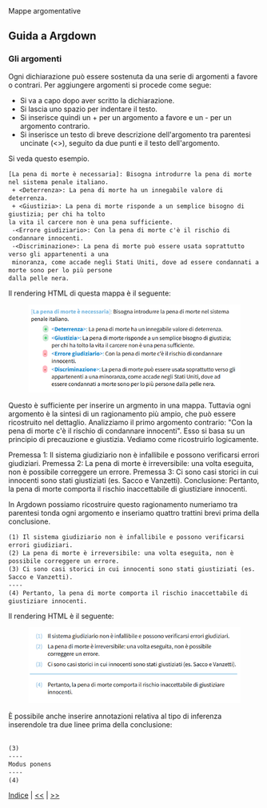 <link rel="stylesheet" href="antonio-vigilante.github.io/filosofia/assets/style.css">

<div class="button orange">
Mappe argomentative
</div>

## Guida a Argdown

### Gli argomenti

Ogni dichiarazione può essere sostenuta da una serie di argomenti a favore o contrari. Per aggiungere argomenti si procede come segue:
- Si va a capo dopo aver scritto la dichiarazione.
- Si lascia uno spazio per indentare il testo.
- Si inserisce quindi un + per un argomento a favore e un - per un argomento contrario.
- Si inserisce un testo di breve descrizione dell'argomento tra parentesi uncinate (<>), seguito da due punti e il testo dell'argomento.

Si veda questo esempio.

```
[La pena di morte è necessaria]: Bisogna introdurre la pena di morte nel sistema penale italiano.
 + <Deterrenza>: La pena di morte ha un innegabile valore di deterrenza.
 + <Giustizia>: La pena di morte risponde a un semplice bisogno di giustizia; per chi ha tolto 
la vita il carcere non è una pena sufficiente.
 -<Errore giudiziario>: Con la pena di morte c'è il rischio di condannare innocenti.
 -<Discriminazione>: La pena di morte può essere usata soprattutto verso gli appartenenti a una
 minoranza, come accade negli Stati Uniti, dove ad essere condannati a morte sono per lo più persone
dalla pelle nera.
```
Il rendering HTML di questa mappa è il seguente:

<figure>
  <img src="immagini/e02.png">
</figure>

Questo è sufficiente per inserire un argmento in una mappa. Tuttavia ogni argomento è la sintesi di un ragionamento più ampio, che può essere ricostruito nel dettaglio. 
Analizziamo il primo argomento contrario: "Con la pena di morte c'è il rischio di condannare innocenti". Esso si basa su un principio di precauzione e giustizia. Vediamo come ricostruirlo logicamente.

Premessa 1: Il sistema giudiziario non è infallibile e possono verificarsi errori giudiziari.
Premessa 2: La pena di morte è irreversibile: una volta eseguita, non è possibile correggere un errore.
Premessa 3: Ci sono casi storici in cui innocenti sono stati giustiziati (es. Sacco e Vanzetti).
Conclusione: Pertanto, la pena di morte comporta il rischio inaccettabile di giustiziare innocenti.

In Argdown possiamo ricostruire questo ragionamento numeriamo tra parentesi tonda ogni argomento e inseriamo quattro trattini brevi prima della conclusione.

```
(1) Il sistema giudiziario non è infallibile e possono verificarsi errori giudiziari.
(2) La pena di morte è irreversibile: una volta eseguita, non è possibile correggere un errore.
(3) Ci sono casi storici in cui innocenti sono stati giustiziati (es. Sacco e Vanzetti).
----
(4) Pertanto, la pena di morte comporta il rischio inaccettabile di giustiziare innocenti.
```

Il rendering HTML è il seguente:

<figure>
  <img src="immagini/e03.png">
</figure>

È possibile anche inserire annotazioni relativa al tipo di inferenza inserendole tra due linee prima della conclusione:

```

(3)
----
Modus ponens
----
(4)

```

 
[Indice](index.md) | [<<](dichiarazioni.md) | [>>](mappe-grafiche.md)


